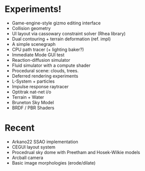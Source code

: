 # Experiments!

* Game-engine-style gizmo editing interface
* Collision geometry
* UI layout via cassowary constraint solver (Rhea library)
* Dual contouring + terrain deformation (ref. impl)
* A simple scenegraph
* CPU path tracer (+ lighting baker?)
* Immediate Mode GUI test
* Reaction-diffusion simulator
* Fluid simulator with a compute shader
* Procedural scene: clouds, trees.
* Deferred rendering experiments
* L-System + particles
* Impulse response raytracer
* Optitrak nat-net i/o
* Terrain + Water
* Bruneton Sky Model
* BRDF / PBR Shaders

# Recent
* Arkano22 SSAO implementation
* CEGUI layout system
* Procedrual sky dome with Preetham and Hosek-Wilkie models
* Arcball camera
* Basic image morphologies (erode/dilate)